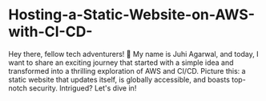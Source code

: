 # Hosting-a-Static-Website-on-AWS-with-CI-CD-
Hey there, fellow tech adventurers! 👋 My name is Juhi Agarwal, and today, I want to share an exciting journey that started with a simple idea and transformed into a thrilling exploration of AWS and CI/CD. Picture this: a static website that updates itself, is globally accessible, and boasts top-notch security. Intrigued? Let's dive in! 
